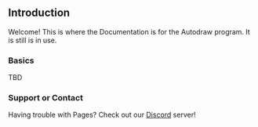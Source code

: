 ## Introduction

 Welcome! This is where the Documentation is for the Autodraw program. It is still is in use.
 
### Basics

TBD

### Support or Contact

Having trouble with Pages? Check out our [Discord](https://discord.gg/rwvUFraDnb/) server!
